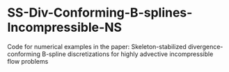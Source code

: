 # SS-Div-Conforming-B-splines-Incompressible-NS
Code for numerical examples in the paper: Skeleton-stabilized divergence-conforming B-spline discretizations for highly advective incompressible flow problems
